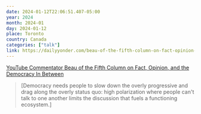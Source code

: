 ```yaml
---
date: 2024-01-12T22:06:51.407-05:00
year: 2024
month: 2024-01
day: 2024-01-12
place: Toronto
country: Canada
categories: ["talk"]
link: https://dailyyonder.com/beau-of-the-fifth-column-on-fact-opinion-and-the-democracy-in-between-everywhere-radio/2022/05/20/
---
```

[YouTube Commentator Beau of the Fifth Column on Fact, Opinion, and the Democracy In Between](https://dailyyonder.com/beau-of-the-fifth-column-on-fact-opinion-and-the-democracy-in-between-everywhere-radio/2022/05/20/)

> [Democracy needs people to slow down the overly progressive and drag along the overly status quo: high polarization where people can't talk to one another limits the discussion that fuels a functioning ecosystem.]
